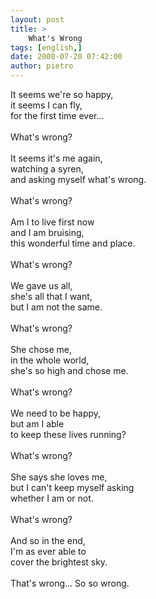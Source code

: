 ```yaml
---
layout: post
title: >
    What's Wrong
tags: [english,]
date: 2008-07-20 07:42:00
author: pietro
---
```

It seems we're so happy,<br/>it seems I can fly,<br/>for the first time ever...<br/><br/>What's wrong?<br/><br/>It seems it's me again,<br/>watching a syren,<br/>and asking myself what's wrong.<br/><br/>What's wrong?<br/><br/>Am I to live first now<br/>and I am bruising,<br/>this wonderful time and place.<br/><br/>What's wrong?<br/><br/>We gave us all,<br/>she's all that I want,<br/>but I am not the same.<br/><br/>What's wrong?<br/><br/>She chose me,<br/>in the whole world,<br/>she's so high and chose me.<br/><br/>What's wrong?<br/><br/>We need to be happy,<br/>but am I able<br/>to keep these lives running?<br/><br/>What's wrong?<br/><br/>She says she loves me,<br/>but I can't keep myself asking<br/>whether I am or not.<br/><br/>What's wrong?<br/><br/>And so in the end,<br/>I'm as ever able to<br/>cover the brightest sky.<br/><br/>That's wrong... So so wrong.
